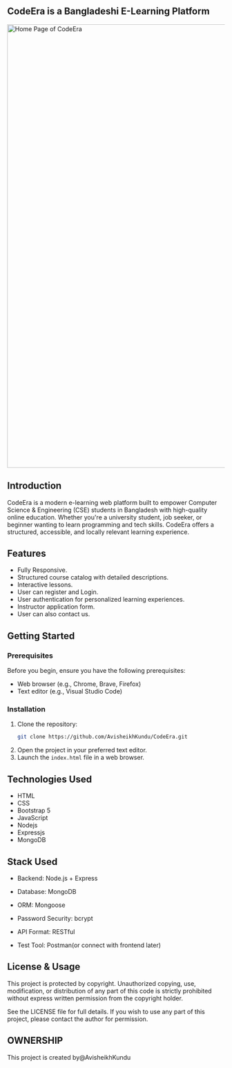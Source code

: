 
## CodeEra is a Bangladeshi E-Learning Platform
<img width="1897" height="1027" alt="Home Page of CodeEra" src="https://github.com/user-attachments/assets/55f5aa0c-ac76-4499-8f68-7f0d537fd508" />



## Introduction

CodeEra is a modern e-learning web platform built to empower Computer Science & Engineering (CSE) students in Bangladesh with high-quality online education. Whether you're a university student, job seeker, or beginner wanting to learn programming and tech skills. CodeEra offers a structured, accessible, and locally relevant learning experience.

## Features

- Fully Responsive.
- Structured course catalog with detailed descriptions.
- Interactive lessons.
- User can register and Login.
- User authentication for personalized learning experiences.
- Instructor application form.
- User can also contact us.

## Getting Started

### Prerequisites

Before you begin, ensure you have the following prerequisites:

- Web browser (e.g., Chrome, Brave, Firefox)
- Text editor (e.g., Visual Studio Code)

### Installation

1. Clone the repository:
   ```bash
   git clone https://github.com/AvisheikhKundu/CodeEra.git

2. Open the project in your preferred text editor.
3. Launch the `index.html` file in a web browser.

## Technologies Used

- HTML
- CSS
- Bootstrap 5
- JavaScript
- Nodejs
- Expressjs
- MongoDB
## Stack Used

- Backend: Node.js + Express

- Database: MongoDB

- ORM: Mongoose

- Password Security: bcrypt

- API Format: RESTful

- Test Tool: Postman(or connect with  frontend later)

## License & Usage

This project is protected by copyright. Unauthorized copying, use, modification, or distribution of any part of this code is strictly prohibited without express written permission from the copyright holder.

See the LICENSE file for full details. If you wish to use any part of this project, please contact the author for permission.



## OWNERSHIP 

This project is created by@AvisheikhKundu
